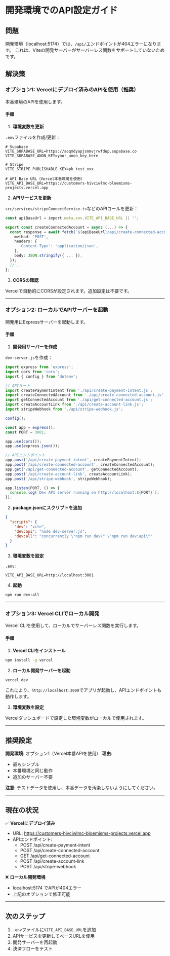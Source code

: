 # 開発環境でのAPI設定ガイド

## 問題

開発環境（localhost:5174）では、`/api/`エンドポイントが404エラーになります。
これは、Viteの開発サーバーがサーバーレス関数をサポートしていないためです。

## 解決策

### オプション1: Vercelにデプロイ済みのAPIを使用（推奨）

本番環境のAPIを使用します。

#### 手順

1. **環境変数を更新**

`.env`ファイルを作成/更新：

```env
# Supabase
VITE_SUPABASE_URL=https://aoqmdyapjsmmvjrwfdup.supabase.co
VITE_SUPABASE_ANON_KEY=your_anon_key_here

# Stripe
VITE_STRIPE_PUBLISHABLE_KEY=pk_test_xxx

# API Base URL（Vercel本番環境を使用）
VITE_API_BASE_URL=https://customers-hivciwlmc-bloemisms-projects.vercel.app
```

2. **APIサービスを更新**

`src/services/stripeConnectService.ts`などのAPIコールを更新：

```typescript
const apiBaseUrl = import.meta.env.VITE_API_BASE_URL || '';

export const createConnectedAccount = async (...) => {
  const response = await fetch(`${apiBaseUrl}/api/create-connected-account`, {
    method: 'POST',
    headers: {
      'Content-Type': 'application/json',
    },
    body: JSON.stringify({ ... }),
  });
  // ...
};
```

3. **CORSの確認**

Vercelで自動的にCORSが設定されます。追加設定は不要です。

---

### オプション2: ローカルでAPIサーバーを起動

開発用にExpressサーバーを起動します。

#### 手順

1. **開発用サーバーを作成**

`dev-server.js`を作成：

```javascript
import express from 'express';
import cors from 'cors';
import { config } from 'dotenv';

// APIルート
import createPaymentIntent from './api/create-payment-intent.js';
import createConnectedAccount from './api/create-connected-account.js';
import getConnectedAccount from './api/get-connected-account.js';
import createAccountLink from './api/create-account-link.js';
import stripeWebhook from './api/stripe-webhook.js';

config();

const app = express();
const PORT = 3001;

app.use(cors());
app.use(express.json());

// APIエンドポイント
app.post('/api/create-payment-intent', createPaymentIntent);
app.post('/api/create-connected-account', createConnectedAccount);
app.get('/api/get-connected-account', getConnectedAccount);
app.post('/api/create-account-link', createAccountLink);
app.post('/api/stripe-webhook', stripeWebhook);

app.listen(PORT, () => {
  console.log(`Dev API server running on http://localhost:${PORT}`);
});
```

2. **package.jsonにスクリプトを追加**

```json
{
  "scripts": {
    "dev": "vite",
    "dev:api": "node dev-server.js",
    "dev:all": "concurrently \"npm run dev\" \"npm run dev:api\""
  }
}
```

3. **環境変数を設定**

`.env`:

```env
VITE_API_BASE_URL=http://localhost:3001
```

4. **起動**

```bash
npm run dev:all
```

---

### オプション3: Vercel CLIでローカル開発

Vercel CLIを使用して、ローカルでサーバーレス関数を実行します。

#### 手順

1. **Vercel CLIをインストール**

```bash
npm install -g vercel
```

2. **ローカル開発サーバーを起動**

```bash
vercel dev
```

これにより、`http://localhost:3000`でアプリが起動し、APIエンドポイントも動作します。

3. **環境変数を設定**

Vercelダッシュボードで設定した環境変数がローカルで使用されます。

---

## 推奨設定

**開発環境**: オプション1（Vercel本番APIを使用）
**理由**:
- 最もシンプル
- 本番環境と同じ動作
- 追加のサーバー不要

**注意**: テストデータを使用し、本番データを汚染しないようにしてください。

---

## 現在の状況

✅ **Vercelにデプロイ済み**
- URL: https://customers-hivciwlmc-bloemisms-projects.vercel.app
- APIエンドポイント:
  - POST /api/create-payment-intent
  - POST /api/create-connected-account
  - GET /api/get-connected-account
  - POST /api/create-account-link
  - POST /api/stripe-webhook

❌ **ローカル開発環境**
- localhost:5174 でAPIが404エラー
- 上記のオプションで修正可能

---

## 次のステップ

1. `.env`ファイルに`VITE_API_BASE_URL`を追加
2. APIサービスを更新してベースURLを使用
3. 開発サーバーを再起動
4. 決済フローをテスト


